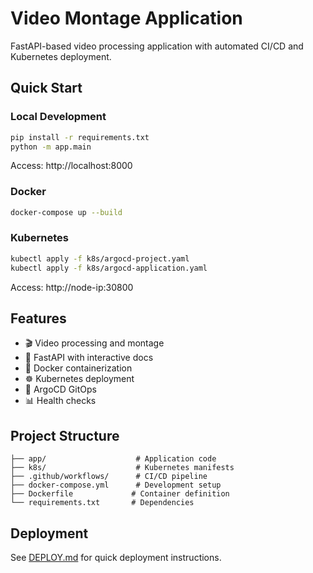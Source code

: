 # Video Montage Application

FastAPI-based video processing application with automated CI/CD and Kubernetes deployment.

## Quick Start

### Local Development
```bash
pip install -r requirements.txt
python -m app.main
```
Access: http://localhost:8000

### Docker
```bash
docker-compose up --build
```

### Kubernetes
```bash
kubectl apply -f k8s/argocd-project.yaml
kubectl apply -f k8s/argocd-application.yaml
```
Access: http://node-ip:30800

## Features
- 🎬 Video processing and montage
- 🚀 FastAPI with interactive docs
- 🐳 Docker containerization
- ☸️ Kubernetes deployment
- 🔄 ArgoCD GitOps
- 📊 Health checks

## Project Structure
```
├── app/                    # Application code
├── k8s/                    # Kubernetes manifests
├── .github/workflows/      # CI/CD pipeline
├── docker-compose.yml      # Development setup
├── Dockerfile             # Container definition
└── requirements.txt       # Dependencies
```

## Deployment
See [DEPLOY.md](DEPLOY.md) for quick deployment instructions.
